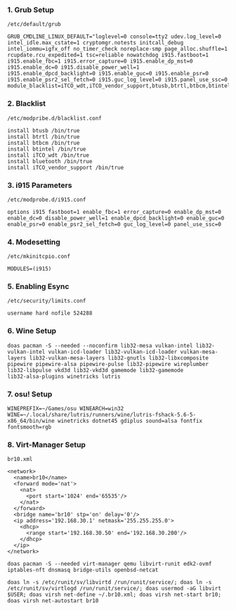 ### 1. Grub Setup

`/etc/default/grub`

```shell
GRUB_CMDLINE_LINUX_DEFAULT="loglevel=0 console=tty2 udev.log_level=0 intel_idle.max_cstate=1 cryptomgr.notests initcall_debug intel_iommu=igfx_off no_timer_check noreplace-smp page_alloc.shuffle=1 rcupdate.rcu_expedited=1 tsc=reliable nowatchdog i915.fastboot=1 i915.enable_fbc=1 i915.error_capture=0 i915.enable_dp_mst=0 i915.enable_dc=0 i915.disable_power_well=1 i915.enable_dpcd_backlight=0 i915.enable_guc=0 i915.enable_psr=0 i915.enable_psr2_sel_fetch=0 i915.guc_log_level=0 i915.panel_use_ssc=0 module_blacklist=iTCO_wdt,iTCO_vendor_support,btusb,btrtl,btbcm,btintel,bluetooth"
```

### 2. Blacklist

`/etc/modpribe.d/blacklist.conf`

```shell
install btusb /bin/true
install btrtl /bin/true
install btbcm /bin/true
install btintel /bin/true
install iTCO_wdt /bin/true
install bluetooth /bin/true
install iTCO_vendor_support /bin/true
```

### 3. i915 Parameters

`/etc/modprobe.d/i915.conf`

```shell
options i915 fastboot=1 enable_fbc=1 error_capture=0 enable_dp_mst=0 enable_dc=0 disable_power_well=1 enable_dpcd_backlight=0 enable_guc=0 enable_psr=0 enable_psr2_sel_fetch=0 guc_log_level=0 panel_use_ssc=0
```

### 4. Modesetting

`/etc/mkinitcpio.conf`

```shell
MODULES=(i915)
```

### 5. Enabling Esync

`/etc/security/limits.conf`

```shell
username hard nofile 524288
```

### 6. Wine Setup
```shell
doas pacman -S --needed --noconfirm lib32-mesa vulkan-intel lib32-vulkan-intel vulkan-icd-loader lib32-vulkan-icd-loader vulkan-mesa-layers lib32-vulkan-mesa-layers lib32-gnutls lib32-libxcomposite pipewire pipewire-alsa pipewire-pulse lib32-pipewire wireplumber lib32-libpulse vkd3d lib32-vkd3d gamemode lib32-gamemode
lib32-alsa-plugins winetricks lutris
```

### 7. osu! Setup
```shell
WINEPREFIX=~/Games/osu WINEARCH=win32 WINE=~/.local/share/lutris/runners/wine/lutris-fshack-5.6-5-x86_64/bin/wine winetricks dotnet45 gdiplus sound=alsa fontfix fontsmooth=rgb
```

### 8. Virt-Manager Setup
`br10.xml`
```shell
<network>
  <name>br10</name>
  <forward mode='nat'>
    <nat>
      <port start='1024' end='65535'/>
    </nat>
  </forward>
  <bridge name='br10' stp='on' delay='0'/>
  <ip address='192.168.30.1' netmask='255.255.255.0'>
    <dhcp>
      <range start='192.168.30.50' end='192.168.30.200'/>
    </dhcp>
  </ip>
</network>
```

```shell
doas pacman -S --needed virt-manager qemu libvirt-runit edk2-ovmf iptables-nft dnsmasq bridge-utils openbsd-netcat
```

```shell
doas ln -s /etc/runit/sv/libvirtd /run/runit/service/; doas ln -s /etc/runit/sv/virtlogd /run/runit/service/; doas usermod -aG libvirt $USER; doas virsh net-define ~/.br10.xml; doas virsh net-start br10; doas virsh net-autostart br10
```
